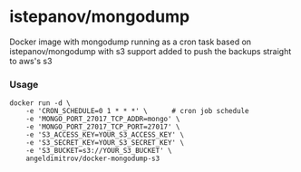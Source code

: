 istepanov/mongodump
===================

Docker image with mongodump running as a cron task based on istepanov/mongodump with s3 support added to push the backups straight to aws's s3

### Usage

    docker run -d \
        -e 'CRON_SCHEDULE=0 1 * * *' \      # cron job schedule
        -e 'MONGO_PORT_27017_TCP_ADDR=mongo' \
        -e 'MONGO_PORT_27017_TCP_PORT=27017' \
        -e 'S3_ACCESS_KEY=YOUR_S3_ACCESS_KEY' \
        -e 'S3_SECRET_KEY=YOUR_S3_SECRET_KEY' \
        -e 'S3_BUCKET=s3://YOUR_S3_BUCKET' \
        angeldimitrov/docker-mongodump-s3
